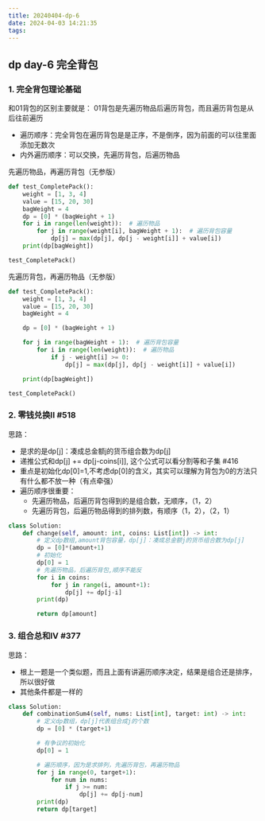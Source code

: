```yaml
---
title: 20240404-dp-6
date: 2024-04-03 14:21:35
tags:
---
```


## dp day-6 完全背包

### 1. 完全背包理论基础

和01背包的区别主要就是：
01背包是先遍历物品后遍历背包，而且遍历背包是从后往前遍历
- 遍历顺序：完全背包在遍历背包是是正序，不是倒序，因为前面的可以往里面添加无数次
- 内外遍历顺序：可以交换，先遍历背包，后遍历物品

先遍历物品，再遍历背包（无参版）
```python
def test_CompletePack():
    weight = [1, 3, 4]
    value = [15, 20, 30]
    bagWeight = 4
    dp = [0] * (bagWeight + 1)
    for i in range(len(weight)):  # 遍历物品
        for j in range(weight[i], bagWeight + 1):  # 遍历背包容量
            dp[j] = max(dp[j], dp[j - weight[i]] + value[i])
    print(dp[bagWeight])

test_CompletePack()
```

先遍历背包，再遍历物品（无参版）
```python
def test_CompletePack():
    weight = [1, 3, 4]
    value = [15, 20, 30]
    bagWeight = 4

    dp = [0] * (bagWeight + 1)

    for j in range(bagWeight + 1):  # 遍历背包容量
        for i in range(len(weight)):  # 遍历物品
            if j - weight[i] >= 0:
                dp[j] = max(dp[j], dp[j - weight[i]] + value[i])

    print(dp[bagWeight])

test_CompletePack()

```

### 2. 零钱兑换II #518

思路：
- 是求的是dp[j]：凑成总金额j的货币组合数为dp[j]
- 递推公式和dp[j] += dp[j-coins[i]], 这个公式可以看分割等和子集 #416
- 重点是初始化dp[0]=1,不考虑dp[0]的含义，其实可以理解为背包为0的方法只有什么都不放一种（有点牵强）
- 遍历顺序很重要：
    - 先遍历物品，后遍历背包得到的是组合数，无顺序，（1，2）
    - 先遍历背包，后遍历物品得到的排列数，有顺序（1，2），（2，1）

```python
class Solution:
    def change(self, amount: int, coins: List[int]) -> int:
        # 定义dp数组,amount背包容量，dp[j]：凑成总金额j的货币组合数为dp[j]
        dp = [0]*(amount+1)
        # 初始化
        dp[0] = 1
        # 先遍历物品，后遍历背包,顺序不能反
        for i in coins:
            for j in range(i, amount+1):
                dp[j] += dp[j-i] 
        print(dp)

        return dp[amount]
```


### 3. 组合总和IV #377

思路：
- 根上一题是一个类似题，而且上面有讲遍历顺序决定，结果是组合还是排序，所以很好做
- 其他条件都是一样的

```python
class Solution:
    def combinationSum4(self, nums: List[int], target: int) -> int:
        # 定义dp数组，dp[j]代表组合成j的个数
        dp = [0] * (target+1)

        # 有争议的初始化
        dp[0] = 1

        # 遍历顺序，因为是求排列，先遍历背包，再遍历物品
        for j in range(0, target+1):
            for num in nums:
                if j >= num:
                    dp[j] += dp[j-num]
        print(dp)
        return dp[target]
```

